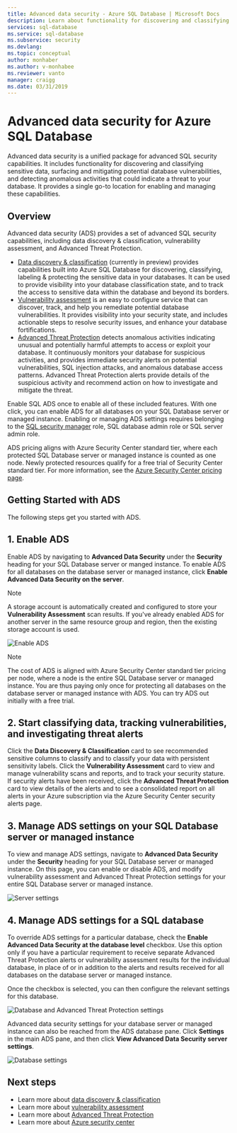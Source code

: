```yaml
---
title: Advanced data security - Azure SQL Database | Microsoft Docs
description: Learn about functionality for discovering and classifying sensitive data, managing your database vulnerabilities, and detecting anomalous activities that could indicate a threat to your Azure SQL database.
services: sql-database
ms.service: sql-database
ms.subservice: security
ms.devlang: 
ms.topic: conceptual
author: monhaber
ms.author: v-monhabee
ms.reviewer: vanto
manager: craigg
ms.date: 03/31/2019
---
```

# Advanced data security for Azure SQL Database

Advanced data security is a unified package for advanced SQL security capabilities. It includes functionality for discovering and classifying sensitive data, surfacing and mitigating potential database vulnerabilities, and detecting anomalous activities that could indicate a threat to your database. It provides a single go-to location for enabling and managing these capabilities.

## Overview

Advanced data security (ADS) provides a set of advanced SQL security capabilities, including data discovery & classification, vulnerability assessment, and Advanced Threat Protection.

- [Data discovery & classification](sql-database-data-discovery-and-classification.md) (currently in preview) provides capabilities built into Azure SQL Database for discovering, classifying, labeling & protecting the sensitive data in your databases. It can be used to provide visibility into your database classification state, and to track the access to sensitive data within the database and beyond its borders.
- [Vulnerability assessment](sql-vulnerability-assessment.md) is an easy to configure service that can discover, track, and help you remediate potential database vulnerabilities. It provides visibility into your security state, and includes actionable steps to resolve security issues, and enhance your database fortifications.
- [Advanced Threat Protection](sql-database-threat-detection-overview.md) detects anomalous activities indicating unusual and potentially harmful attempts to access or exploit your database. It continuously monitors your database for suspicious activities, and provides immediate security alerts on potential vulnerabilities, SQL injection attacks, and anomalous database access patterns. Advanced Threat Protection alerts provide details of the suspicious activity and recommend action on how to investigate and mitigate the threat.

Enable SQL ADS once to enable all of these included features. With one click, you can enable ADS for all databases on your SQL Database server or managed instance. Enabling or managing ADS settings requires belonging to the [SQL security manager](https://docs.microsoft.com/azure/role-based-access-control/built-in-roles#sql-security-manager) role, SQL database admin role or SQL server admin role. 

ADS pricing aligns with Azure Security Center standard tier, where each protected SQL Database server or managed instance is counted as one node. Newly protected resources qualify for a free trial of Security Center standard tier. For more information, see the [Azure Security Center pricing page](https://azure.microsoft.com/pricing/details/security-center/).

## Getting Started with ADS

The following steps get you started with ADS.

## 1. Enable ADS

Enable ADS by navigating to **Advanced Data Security** under the **Security** heading for your SQL Database server or manged instance. To enable ADS for all databases on the database server or managed instance, click **Enable Advanced Data Security on the server**.

> [!NOTE]
> A storage account is automatically created and configured to store your **Vulnerability Assessment** scan results. If you've already enabled ADS for another server in the same resource group and region, then the existing storage account is used.

![Enable ADS](./media/sql-advanced-protection/enable_ads.png) 

> [!NOTE]
> The cost of ADS is aligned with Azure Security Center standard tier pricing per node, where a node is the entire SQL Database server or managed instance. You are thus paying only once for protecting all databases on the database server or managed instance with ADS. You can try ADS out initially with a free trial.

## 2. Start classifying data, tracking vulnerabilities, and investigating threat alerts

Click the **Data Discovery & Classification** card to see recommended sensitive columns to classify and to classify your data with persistent sensitivity labels. Click the **Vulnerability Assessment** card to view and manage vulnerability scans and reports, and to track your security stature. If security alerts have been received, click the **Advanced Threat Protection** card to view details of the alerts and to see a consolidated report on all alerts in your Azure subscription via the Azure Security Center security alerts page.

## 3. Manage ADS settings on your SQL Database server or managed instance

To view and manage ADS settings, navigate to **Advanced Data Security** under the **Security** heading for your SQL Database server or managed instance. On this page, you can enable or disable ADS, and modify vulnerability assessment and Advanced Threat Protection settings for your entire SQL Database server or managed instance.

![Server settings](./media/sql-advanced-protection/server_settings.png) 

## 4. Manage ADS settings for a SQL database

To override ADS settings for a particular database, check the **Enable Advanced Data Security at the database level** checkbox. Use this option only if you have a particular requirement to receive separate Advanced Threat Protection alerts or vulnerability assessment results for the individual database, in place of or in addition to the alerts and results received for all databases on the database server or managed instance.

Once the checkbox is selected, you can then configure the relevant settings for this database.
 
![Database and Advanced Threat Protection settings](./media/sql-advanced-protection/database_threat_detection_settings.png) 

Advanced data security settings for your database server or managed instance can also be reached from the ADS database pane. Click **Settings** in the main ADS pane, and then click **View Advanced Data Security server settings**. 

![Database settings](./media/sql-advanced-protection/database_settings.png) 

## Next steps 

- Learn more about [data discovery & classification](sql-database-data-discovery-and-classification.md) 
- Learn more about [vulnerability assessment](sql-vulnerability-assessment.md) 
- Learn more about [Advanced Threat Protection](sql-database-threat-detection.md)
- Learn more about [Azure security center](https://docs.microsoft.com/azure/security-center/security-center-intro)
